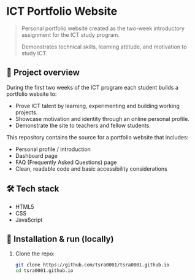 # ICT Portfolio Website

> Personal portfolio website created as the two-week introductory assignment for the ICT study program.
>
> Demonstrates technical skills, learning attitude, and motivation to study ICT.

## 📌 Project overview
During the first two weeks of the ICT program each student builds a portfolio website to:
- Prove ICT talent by learning, experimenting and building working projects.
- Showcase motivation and identity through an online personal profile.
- Demonstrate the site to teachers and fellow students.

This repository contains the source for a portfolio website that includes:
- Personal profile / introduction
- Dashboard page
- FAQ (Frequently Asked Questions) page
- Clean, readable code and basic accessibility considerations

## 🛠️ Tech stack
- HTML5
- CSS
- JavaScript

## 📂 Installation & run (locally)
1. Clone the repo:
   ```bash
   git clone https://github.com/tsra0001/tsra0001.github.io
   cd tsra0001.github.io
